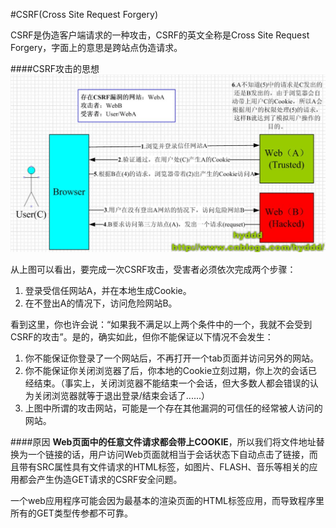 #CSRF(Cross Site Request Forgery)

CSRF是伪造客户端请求的一种攻击，CSRF的英文全称是Cross Site Request Forgery，字面上的意思是跨站点伪造请求。

####CSRF攻击的思想
![](/assets/csrf.jpg)

从上图可以看出，要完成一次CSRF攻击，受害者必须依次完成两个步骤：

1. 登录受信任网站A，并在本地生成Cookie。
2. 在不登出A的情况下，访问危险网站B。

看到这里，你也许会说：“如果我不满足以上两个条件中的一个，我就不会受到CSRF的攻击”。是的，确实如此，但你不能保证以下情况不会发生：

1. 你不能保证你登录了一个网站后，不再打开一个tab页面并访问另外的网站。
2. 你不能保证你关闭浏览器了后，你本地的Cookie立刻过期，你上次的会话已经结束。（事实上，关闭浏览器不能结束一个会话，但大多数人都会错误的认为关闭浏览器就等于退出登录/结束会话了......）
3. 上图中所谓的攻击网站，可能是一个存在其他漏洞的可信任的经常被人访问的网站。

####原因
**Web页面中的任意文件请求都会带上COOKIE**，所以我们将文件地址替换为一个链接的话，用户访问Web页面就相当于会话状态下自动点击了链接，而且带有SRC属性具有文件请求的HTML标签，如图片、FLASH、音乐等相关的应用都会产生伪造GET请求的CSRF安全问题。

一个web应用程序可能会因为最基本的渲染页面的HTML标签应用，而导致程序里所有的GET类型传参都不可靠。